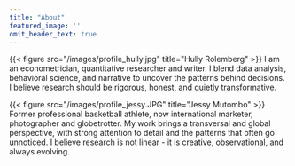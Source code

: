 ```yaml
---
title: "About"
featured_image: ''
omit_header_text: true
---
```


{{< figure src="/images/profile_hully.jpg" title="Hully Rolemberg" >}}
I am an econometrician, quantitative researcher and writer. I blend data analysis, behavioral science, and narrative to uncover the patterns behind decisions. I believe research should be rigorous, honest, and quietly transformative.

{{< figure src="/images/profile_jessy.JPG" title="Jessy Mutombo" >}}
Former professional basketball athlete, now international marketer, photographer and globetrotter. My work brings a transversal and global perspective, with strong attention to detail and the patterns that often go unnoticed. I believe research is not linear - it is creative, observational, and always evolving.

